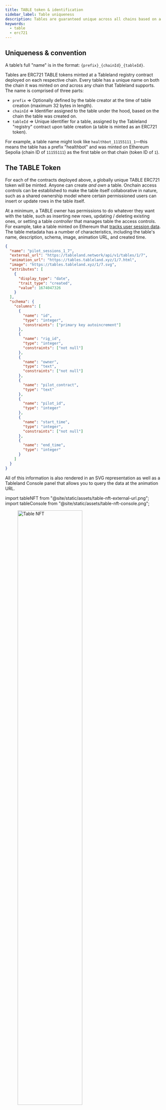 ```yaml
---
title: TABLE token & identification
sidebar_label: Table uniqueness
description: Tables are guaranteed unique across all chains based on a combination of developer and environment defined information.
keywords:
  - table
  - erc721
---
```


## Uniqueness & convention

A table’s full "name" is in the format: `{prefix}_{chainId}_{tableId}`.

Tables are ERC721 TABLE tokens minted at a Tableland registry contract deployed on each respective chain. Every table has a unique name on both the chain it was minted on _and_ across any chain that Tableland supports. The name is comprised of three parts:

- `prefix` ⇒ Optionally defined by the table creator at the time of table creation (maximum 32 bytes in length).
- `chainId` ⇒ Identifier assigned to the table under the hood, based on the chain the table was created on.
- `tableId` ⇒ Unique identifier for a table, assigned by the Tableland "registry" contract upon table creation (a table is minted as an ERC721 token).

For example, a table name might look like `healthbot_11155111_1`—this means the table has a prefix "healthbot" and was minted on Ethereum Sepolia (chain ID of `11155111`) as the first table on that chain (token ID of `1`).

## The TABLE Token

For each of the contracts deployed above, a globally unique TABLE ERC721 token will be minted. Anyone can create _and own_ a table. Onchain access controls can be established to make the table itself collaborative in nature, such as a shared ownership model where certain permissioned users can insert or update rows in the table itself.

At a minimum, a TABLE owner has permissions to do whatever they want with the table, such as inserting new rows, updating / deleting existing ones, or setting a table _controller_ that manages table the access controls. For example, take a table minted on Ethereum that [tracks user session data](https://tableland.network/api/v1/tables/1/7). The table metadata has a number of characteristics, including the table's name, description, schema, image, animation URL, and created time.

```json
{
  "name": "pilot_sessions_1_7",
  "external_url": "https://tableland.network/api/v1/tables/1/7",
  "animation_url": "https://tables.tableland.xyz/1/7.html",
  "image": "https://tables.tableland.xyz/1/7.svg",
  "attributes": [
    {
      "display_type": "date",
      "trait_type": "created",
      "value": 1674047326
    }
  ],
  "schema": {
    "columns": [
      {
        "name": "id",
        "type": "integer",
        "constraints": ["primary key autoincrement"]
      },
      {
        "name": "rig_id",
        "type": "integer",
        "constraints": ["not null"]
      },
      {
        "name": "owner",
        "type": "text",
        "constraints": ["not null"]
      },
      {
        "name": "pilot_contract",
        "type": "text"
      },
      {
        "name": "pilot_id",
        "type": "integer"
      },
      {
        "name": "start_time",
        "type": "integer",
        "constraints": ["not null"]
      },
      {
        "name": "end_time",
        "type": "integer"
      }
    ]
  }
}
```

All of this information is also rendered in an SVG representation as well as a Tableland Console panel that allows you to query the data at the animation URL.

import tableNFT from "@site/static/assets/table-nft-external-url.png";
import tableConsole from "@site/static/assets/table-nft-console.png";

<div className="row margin-bottom--lg">
<div className="col">

<figure>
  <img src={tableNFT} width='70%' alt='Table NFT'/>
  <figcaption>The TABLE ERC721 token image.</figcaption>
</figure>
</div>

<div className="col">

<figure>
  <img src={tableConsole}  alt='Table NFT'/>
  <figcaption>The TABLE ERC721 Console.</figcaption>
</figure>
</div>
</div>

## Collection links

To view the TABLE token itself, check out the deployed contracts on various block explorers or see the following NFT marketplaces. Feel free to view click into an NFT to view and query table data directly within the marketplace!

| Chain            | Environment | Collection link                                                          |
| ---------------- | ----------- | ------------------------------------------------------------------------ |
| Ethereum         | Mainnet     | https://opensea.io/collection/tableland-tables-homestead                 |
| Optimism         | Mainnet     | https://opensea.io/collection/tableland-tables-optimism                  |
| Arbitrum One     | Mainnet     | https://opensea.io/collection/tableland-tables-arbitrum                  |
| Arbitrum Nova    | Mainnet     | https://opensea.io/collection/tableland-tables-arbitrum-nova             |
| Polygon          | Mainnet     | https://opensea.io/collection/tableland-tables-polygon                   |
| Ethereum Sepolia | Testnet     | https://testnets.opensea.io/collection/tableland-tables-2                |
| Optimism Sepolia | Testnet     | No marketplace support                                                   |
| Arbitrum Sepolia | Testnet     | https://testnets.opensea.io/collection/tableland-tables-arbitrum-sepolia |
| Base Sepolia     | Testnet     | https://testnets.opensea.io/collection/tableland-tables-15               |
| Polygon Amoy     | Testnet     | https://testnets.opensea.io/collection/tableland-tables-13               |
